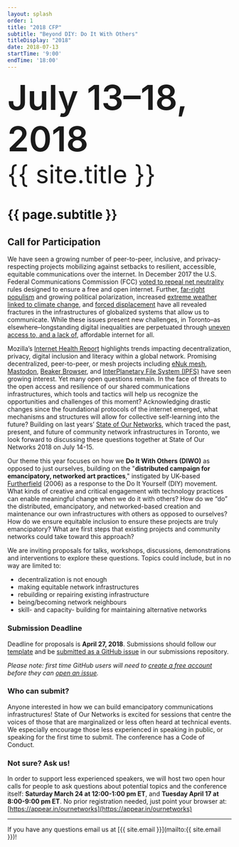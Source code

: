 ```yaml
---
layout: splash
order: 1
title: "2018 CFP"
subtitle: "Beyond DIY: Do It With Others"
titleDisplay: "2018"
date: 2018-07-13
startTime: '9:00'
endTime: '18:00'
---
```


<div style="margin-bottom: 2.25em;">
  <span style="font-size: 4.85rem; line-height: 1.2; font-weight: 600;">July 13–18, 2018</span><br />
  <span style="font-size: 3.5rem; line-height: 1.2;">{{ site.title }}</span><br />
  <h1>{{ page.subtitle }}</h1>
</div>

## Call for Participation

We have seen a growing number of peer-to-peer, inclusive, and privacy-respecting projects mobilizing against setbacks to resilient, accessible, equitable communications over the internet. In December 2017 the U.S. Federal Communications Commission (FCC) [voted to repeal net neutrality](http://www.cbc.ca/news/business/fcc-net-neutrality-1.4448369) rules designed to ensure a free and open internet. Further, [far-right populism](http://www.telegraph.co.uk/politics/2017/10/24/rise-populist-far-right-has-swept-europe-2017/) and growing political polarization, increased [extreme weather linked to climate change](https://www.theguardian.com/environment/2017/dec/28/climate-change-2017-warmest-year-extreme-weather), and [forced displacement](http://www.unhcr.org/afr/news/stories/2017/6/5941561f4/forced-displacement-worldwide-its-highest-decades.html) have all revealed fractures in the infrastructures of globalized systems that allow us to communicate. While these issues present new challenges, in Toronto–as elsewhere–longstanding digital inequalities are perpetuated through [uneven access to, and a lack of](https://www.toronto.ca/legdocs/mmis/2017/ed/bgrd/backgroundfile-108896.pdf), affordable internet for all.

Mozilla’s [Internet Health Report](https://internethealthreport.org/) highlights trends impacting decentralization, privacy, digital inclusion and literacy within a global network. Promising decentralized, peer-to-peer, or mesh projects including [eNuk mesh](https://motherboard.vice.com/en_us/article/qvwnzd/rightmesh-is-building-a-meshnet-in-rigolet-labrador-enuk-app), [Mastodon](https://joinmastodon.org/), [Beaker Browser](https://beakerbrowser.com/), and [InterPlanetary File System (IPFS)](https://ipfs.io/) have seen growing interest. Yet many open questions remain. In the face of threats to the open access and resilience of our shared communications infrastructures, which tools and tactics will help us recognize the opportunities and challenges of this moment? Acknowledging drastic changes since the foundational protocols of the internet emerged, what mechanisms and structures will allow for collective self-learning into the future? Building on last years’ [State of Our Networks](http://ournetworks.ca/2017), which traced the past, present, and future of community network infrastructures in Toronto, we look forward to discussing these questions together at State of Our Networks 2018 on July 14-15.

Our theme this year focuses on how we **Do It With Others (DIWO)** as opposed to just ourselves, building on the "**distributed campaign for emancipatory, networked art practices**," instigated by UK-based [Furtherfield](http://archive.furtherfield.org/projects/diwo-do-it-others-resource) (2006) as a response to the Do It Yourself (DIY) movement. What kinds of creative and critical engagement with technology practices can enable meaningful change when we do it with others? How do we “do” the distributed, emancipatory, and networked-based creation and maintenance our own infrastructures with others as opposed to ourselves? How do we ensure equitable inclusion to ensure these projects are truly emancipatory? What are first steps that existing projects and community networks could take toward this approach?

We are inviting proposals for talks, workshops, discussions, demonstrations and interventions to explore these questions. Topics could include, but in no way are limited to:
- decentralization is not enough
- making equitable network infrastructures
- rebuilding or repairing existing infrastructure
- being/becoming network neighbours
- skill- and capacity- building for maintaining alternative networks

### Submission Deadline

Deadline for proposals is **April 27, 2018**. Submissions should follow our [template](https://github.com/ournetworks/2018/blob/master/sessions/submission-template.md) and be [submitted as a GitHub issue](https://github.com/ournetworks/2018-submissions/issues/new) in our submissions repository.

_Please note: first time GitHub users will need to [create a free account](https://github.com/join) before they can [open an issue](https://help.github.com/articles/creating-an-issue/)._

### Who can submit?

Anyone interested in how we can build emancipatory communications infrastructures! State of Our Networks is excited for sessions that centre the voices of those that are marginalized or less often heard at technical events. We especially encourage those less experienced in speaking in public, or speaking for the first time to submit. The conference has a Code of Conduct.

### Not sure? Ask us!

In order to support less experienced speakers, we will host two open hour calls for people to ask questions about potential topics and the conference itself: **Saturday March 24 at 12:00-1:00 pm ET**, and **Tuesday April 17 at 8:00-9:00 pm ET**. No prior registration needed, just point your browser at: [https://appear.in/ournetworks](https://appear.in/ournetworks)

***

If you have any questions email us at [{{ site.email }}](mailto:{{ site.email }})!
